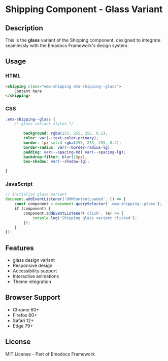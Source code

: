 # Shipping Component - Glass Variant

## Description
This is the **glass** variant of the Shipping component, designed to integrate seamlessly with the Emadocs Framework's design system.

## Usage

### HTML
```html
<shipping class="ema-shipping ema-shipping--glass">
    Content here
</shipping>
```

### CSS
```css
.ema-shipping--glass {
    /* glass variant styles */
    
        background: rgba(255, 255, 255, 0.1);
        color: var(--text-color-primary);
        border: 1px solid rgba(255, 255, 255, 0.2);
        border-radius: var(--border-radius-lg);
        padding: var(--spacing-md) var(--spacing-lg);
        backdrop-filter: blur(10px);
        box-shadow: var(--shadow-lg);
    
}
```

### JavaScript
```javascript
// Initialize glass variant
document.addEventListener('DOMContentLoaded', () => {
    const component = document.querySelector('.ema-shipping--glass');
    if (component) {
        component.addEventListener('click', (e) => {
            console.log('Shipping glass variant clicked');
        });
    }
});
```

## Features
- glass design variant
- Responsive design
- Accessibility support
- Interactive animations
- Theme integration

## Browser Support
- Chrome 60+
- Firefox 60+
- Safari 12+
- Edge 79+

## License
MIT License - Part of Emadocs Framework
